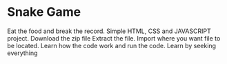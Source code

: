 # Snake Game
Eat the food and break the record.
Simple HTML, CSS and JAVASCRIPT project.
Download the zip file Extract the file.
Import where you want file to be located.
Learn how the code work and run the code.
Learn by seeking everything
